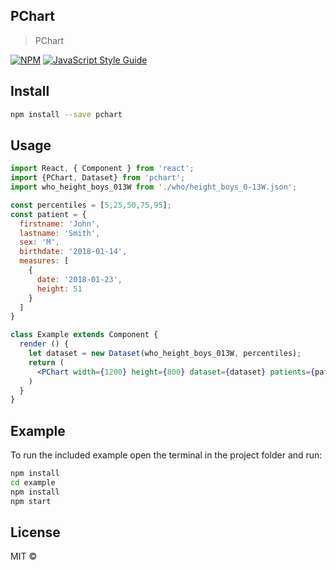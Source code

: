 ## PChart

> PChart

[![NPM](https://img.shields.io/npm/v/pchart.svg)](https://www.npmjs.com/package/pchart) [![JavaScript Style Guide](https://img.shields.io/badge/code_style-standard-brightgreen.svg)](https://standardjs.com)

## Install

```bash
npm install --save pchart
```

## Usage

```jsx
import React, { Component } from 'react';
import {PChart, Dataset} from 'pchart';
import who_height_boys_013W from './who/height_boys_0-13W.json';

const percentiles = [5,25,50,75,95];
const patient = {
  firstname: 'John',
  lastname: 'Smith',
  sex: 'M',
  birthdate: '2018-01-14',
  measures: [
    {
      date: '2018-01-23',
      height: 51
    }
  ]
}

class Example extends Component {
  render () {
    let dataset = new Dataset(who_height_boys_013W, percentiles);
    return (
      <PChart width={1200} height={800} dataset={dataset} patients={patient} showtitle showlabels/>
    )
  }
}
```

## Example
To run the included example open the terminal in the project folder and run:
```bash
npm install
cd example
npm install
npm start
```

## License

MIT © [](https://github.com/)
